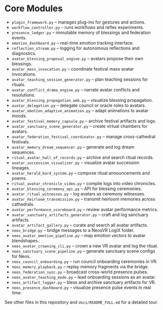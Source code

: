 # Core Modules

- `plugin_framework.py` – manages plug-ins for gestures and actions.
- `workflow_controller.py` – runs workflows and reflex experiments.
- `presence_ledger.py` – immutable memory of blessings and federation events.
- `emotion_dashboard.py` – real-time emotion tracking interface.
- `reflection_stream.py` – logging for autonomous reflections and diagnostics.
- `avatar_blessing_proposal_engine.py` – avatars propose their own blessings.
- `avatar_mass_invocation.py` – coordinate festival mass avatar invocations.
- `avatar_teaching_session_generator.py` – plan teaching sessions for rituals.
- `avatar_conflict_drama_engine.py` – narrate avatar conflicts and resolutions.
- `avatar_blessing_propagation_web.py` – visualize blessing propagation.
- `avatar_delegation.py` – delegate council or oracle roles to avatars.
- `avatar_emotion_adaptive_animation.py` – adapt animations to avatar moods.
- `avatar_festival_memory_capsule.py` – archive festival artifacts and logs.
- `avatar_sanctuary_scene_generator.py` – create virtual chambers for avatars.
- `avatar_federation_festival_coordinator.py` – manage cross-cathedral festivals.
- `avatar_memory_dream_sequencer.py` – generate and log dream sequences.
- `ritual_avatar_hall_of_records.py` – archive and search ritual records.
- `avatar_succession_visualizer.py` – visualize avatar succession lineages.
- `avatar_herald_bard_system.py` – compose ritual announcements and poems.
- `ritual_avatar_chronicle_video.py` – compile logs into video chronicles.
- `avatar_blessing_ceremony_api.py` – API for blessing ceremonies.
- `avatar_ritual_witnesses.py` – log avatars as ceremony witnesses.
- `avatar_heirloom_transmission.py` – transmit heirloom memories across cathedrals.
- `avatar_performance_scoreboard.py` – review avatar performance metrics.
- `avatar_sanctuary_artifacts_generator.py` – craft and log sanctuary artifacts.
- `avatar_artifact_gallery.py` – curate and search all avatar artifacts.
- `neos_bridge.py` – bridge messages to a NeosVR LogiX folder.
- `neos_avatar_emotion_pipeline.py` – map emotion vectors to avatar blendshapes.
- `neos_avatar_crowning_cli.py` – crown a new VR avatar and log the ritual.
- `neos_sanctuary_scene_pipeline.py` – generate sanctuary scene configs for Neos.
- `neos_council_onboarding.py` – run council onboarding ceremonies in VR.
- `neos_memory_playback.py` – replay memory fragments via the bridge.
- `neos_federation_sync.py` – broadcast cross-world presence pulses.
- `neos_avatar_teaching_mode.py` – lead onboarding sessions as an avatar.
- `neos_artifact_logger.py` – bless and archive sanctuary artifacts for VR.
- `neos_presence_dashboard.py` – visualize presence pulse events in real time.

See other files in this repository and `docs/README_FULL.md` for a detailed tour.
